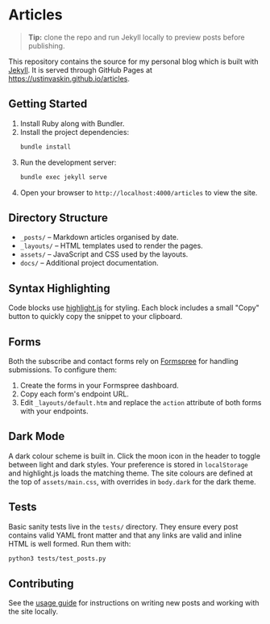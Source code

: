 # Articles

> **Tip:** clone the repo and run Jekyll locally to preview posts before publishing.

This repository contains the source for my personal blog which is built with [Jekyll](https://jekyllrb.com/). It is served through GitHub Pages at <https://ustinvaskin.github.io/articles>.

## Getting Started

1. Install Ruby along with Bundler.
2. Install the project dependencies:
   ```bash
   bundle install
   ```
3. Run the development server:
   ```bash
   bundle exec jekyll serve
   ```
4. Open your browser to `http://localhost:4000/articles` to view the site.

## Directory Structure

- `_posts/` – Markdown articles organised by date.
- `_layouts/` – HTML templates used to render the pages.
- `assets/` – JavaScript and CSS used by the layouts.
- `docs/` – Additional project documentation.

## Syntax Highlighting

Code blocks use [highlight.js](https://highlightjs.org/) for styling. Each block
includes a small "Copy" button to quickly copy the snippet to your clipboard.

## Forms

Both the subscribe and contact forms rely on [Formspree](https://formspree.io/) for handling submissions. To configure them:

1. Create the forms in your Formspree dashboard.
2. Copy each form's endpoint URL.
3. Edit `_layouts/default.htm` and replace the `action` attribute of both forms with your endpoints.

## Dark Mode

A dark colour scheme is built in. Click the moon icon in the header to toggle between light and dark styles. Your preference is stored in `localStorage` and highlight.js loads the matching theme.
The site colours are defined at the top of `assets/main.css`, with overrides in `body.dark` for the dark theme.

## Tests

Basic sanity tests live in the `tests/` directory. They ensure every post contains valid YAML front matter and that any links are valid and inline HTML is well formed. Run them with:

```bash
python3 tests/test_posts.py
```

## Contributing

See the [usage guide](docs/usage.md) for instructions on writing new posts and working with the site locally.

